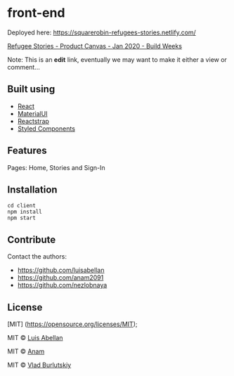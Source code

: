 
# front-end


Deployed here: https://squarerobin-refugees-stories.netlify.com/

[Refugee Stories - Product Canvas - Jan 2020 - Build Weeks](https://docs.google.com/document/d/11ZJG2zr8831Q2Dzesgtmju5iIGY1WCIAU19eFfR0NRE/edit?usp=sharing)

Note: This is an **edit** link, eventually we may want to make it either a view or comment...
## Built using
- [React](https://reactjs.org/)
- [MaterialUI](https://material-ui.com/)
- [Reactstrap](https://reactstrap.github.io/)
- [Styled Components](https://styled-components.com/)




## Features
Pages: Home, Stories and Sign-In




## Installation
```  
cd client
npm install
npm start  

```



## Contribute
Contact the authors:
* https://github.com/luisabellan
* https://github.com/anam2091
* https://github.com/nezlobnaya




## License
[MIT] (https://opensource.org/licenses/MIT);

MIT © [Luis Abellan](https://github.com/luisabellan)

MIT © [Anam](https://github.com/anam2091)

MIT © [Vlad Burlutskiy](https://github.com/nezlobnaya)
